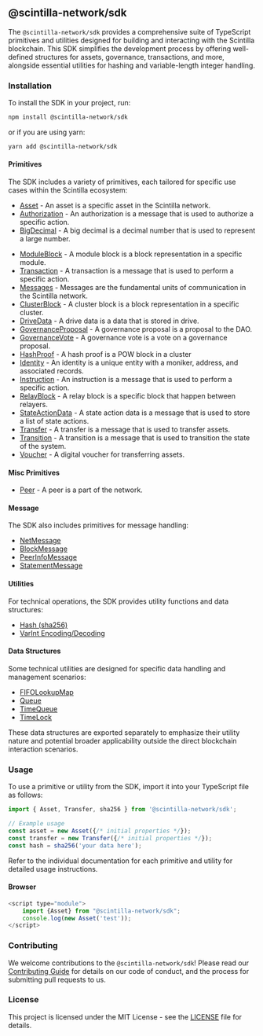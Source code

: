 ## @scintilla-network/sdk

The `@scintilla-network/sdk` provides a comprehensive suite of TypeScript primitives and utilities designed for building and interacting with the Scintilla blockchain. This SDK simplifies the development process by offering well-defined structures for assets, governance, transactions, and more, alongside essential utilities for hashing and variable-length integer handling.

### Installation

To install the SDK in your project, run:

```bash
npm install @scintilla-network/sdk
```

or if you are using yarn:

```bash
yarn add @scintilla-network/sdk
```

#### Primitives

The SDK includes a variety of primitives, each tailored for specific use cases within the Scintilla ecosystem:

- [Asset](./src/primitives/Asset/Asset.md) - An asset is a specific asset in the Scintilla network.
- [Authorization](./src/primitives/Authorization/Authorization.md) - An authorization is a message that is used to authorize a specific action.
- [BigDecimal](./src/primitives/BigDecimal/BigDecimal.md) - A big decimal is a decimal number that is used to represent a large number.

<!-- - [DAO](./src/primitives/dao/DAO.md) - A DAO is a decentralized autonomous organization. -->
- [ModuleBlock](./src/primitives/moduleBlock/ModuleBlock.md) - A module block is a block representation in a specific module.
- [Transaction](./src/primitives/Transaction/Transaction.md) - A transaction is a message that is used to perform a specific action.
- [Messages](./src/primitives/messages/Messages.md) - Messages are the fundamental units of communication in the Scintilla network.
- [ClusterBlock](./src/primitives/ClusterBlock/ClusterBlock.md) - A cluster block is a block representation in a specific cluster.
- [DriveData](./src/primitives/DriveData/DriveData.md) - A drive data is a data that is stored in drive.
- [GovernanceProposal](./src/primitives/GovernanceProposal/GovernanceProposal.md) - A governance proposal is a proposal to the DAO.
- [GovernanceVote](./src/primitives/GovernanceVote/GovernanceVote.md) - A governance vote is a vote on a governance proposal.
- [HashProof](./src/primitives/HashProof/HashProof.md) - A hash proof is a POW block in a cluster
- [Identity](./src/primitives/Identity/Identity.md) - An identity is a unique entity with a moniker, address, and associated records.
- [Instruction](./src/primitives/Instruction/Instruction.md) - An instruction is a message that is used to perform a specific action.
- [RelayBlock](./src/primitives/RelayBlock/RelayBlock.md) - A relay block is a specific block that happen between relayers.
- [StateActionData](./src/primitives/StateActionData/StateActionData.md) - A state action data is a message that is used to store a list of state actions.
- [Transfer](./src/primitives/Transfer/Transfer.md) - A transfer is a message that is used to transfer assets.
- [Transition](./src/primitives/Transition/Transition.md) - A transition is a message that is used to transition the state of the system.
- [Voucher](./src/primitives/Voucher/Voucher.md) - A digital voucher for transferring assets.

#### Misc Primitives

- [Peer](./src/primitives/Peer/Peer.md) - A peer is a part of the network.

#### Message 
The SDK also includes primitives for message handling:

- [NetMessage](src/primitives/messages/NetMessage/NetMessage.md)
- [BlockMessage](./src/primitives/messages/BlockMessage.md)
- [PeerInfoMessage](./src/primitives/messages/PeerInfoMessage.md)
- [StatementMessage](./src/primitives/messages/StatementMessage.md)

#### Utilities
For technical operations, the SDK provides utility functions and data structures:
- [Hash (sha256)](./src/utilities/hash/README.md)
- [VarInt Encoding/Decoding](./src/utilities/varInt/README.md)

#### Data Structures
Some technical utilities are designed for specific data handling and management scenarios:
- [FIFOLookupMap](./src/utilities/fifoLookupMap/README.md)
- [Queue](./src/utilities/queue/README.md)
- [TimeQueue](./src/utilities/timeQueue/README.md)
- [TimeLock](./src/utilities/timeLock/README.md)


These data structures are exported separately to emphasize their utility nature and potential broader applicability outside the direct blockchain interaction scenarios.

### Usage

To use a primitive or utility from the SDK, import it into your TypeScript file as follows:

```typescript
import { Asset, Transfer, sha256 } from '@scintilla-network/sdk';

// Example usage
const asset = new Asset({/* initial properties */});
const transfer = new Transfer({/* initial properties */});
const hash = sha256('your data here');
```

Refer to the individual documentation for each primitive and utility for detailed usage instructions.


#### Browser 

```js
<script type="module">
    import {Asset} from "@scintilla-network/sdk";
    console.log(new Asset('test'));
</script>
```
### Contributing

We welcome contributions to the `@scintilla-network/sdk`! Please read our [Contributing Guide](./CONTRIBUTING.md) for details on our code of conduct, and the process for submitting pull requests to us.

### License

This project is licensed under the MIT License - see the [LICENSE](./LICENSE) file for details.

